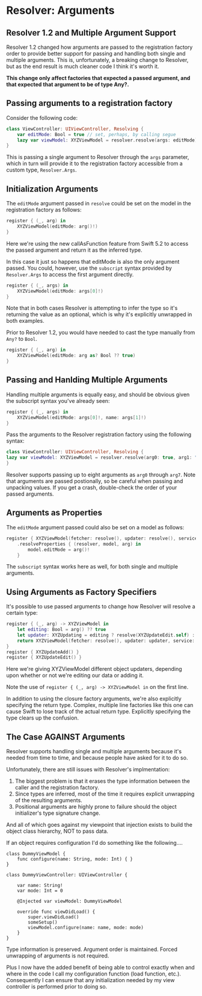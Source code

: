 #  Resolver: Arguments

## Resolver 1.2 and Multiple Argument Support

Resolver 1.2 changed how arguments are passed to the registration factory order to provide better support for passing and handling both single and multiple arguments.  This is, unfortunately, a breaking change to Resolver, but as the end result is much cleaner code I think it's worth it. 

**This change only affect factories that expected a passed argument, and that expected that argument to be of type Any?.**

## Passing arguments to a registration factory

Consider the following code:

```swift
class ViewController: UIViewController, Resolving {
    var editMode: Bool = true // set, perhaps, by calling segue
    lazy var viewModel: XYZViewModel = resolver.resolve(args: editMode)
}
```

This is passing a single argument to Resolver through the `args` parameter, which in turn will provide it to the registration factory accessible from a custom type, `Resolver.Args`.

## Initialization Arguments

The `editMode` argument passed in `resolve` could be set on the model in the registration factory as follows:

```swift
register { (_, arg) in 
    XYZViewModel(editMode: arg()!)
}
```
Here we're using the new callAsFunction feature from Swift 5.2 to access the passed argument and return it as the inferred type. 

In this case it just so happens that editMode is also the only argument passed. You could, however, use the `subscript` syntax provided by `Resolver.Args` to access the first argument directly.
```swift
register { (_, args) in 
    XYZViewModel(editMode: args[0]!)
}
```
Note that in both cases Resolver is attempting to infer the type so it's returning the value as an optional, which is why it's explicitly unwrapped in both examples.

Prior to Resolver 1.2, you would have needed to cast the type manually from `Any?` to `Bool`.

```swift
register { (_, arg) in 
    XYZViewModel(editMode: arg as? Bool ?? true)
}
```

## Passing and Hanlding Multiple Arguments

Handling multiple arguments is equally easy, and should be obvious given the subscript syntax you've already seen:
```swift
register { (_, args) in 
    XYZViewModel(editMode: args[0]!, name: args[1]!)
}
```
Pass the arguments to the Resolver registration factory using the following syntax:
```swift
class ViewController: UIViewController, Resolving {
lazy var viewModel: XYZViewModel = resolver.resolve(arg0: true, arg1: "Editing")
}
```
Resolver supports passing up to eight arguments as `arg0` through `arg7`. Note that arguments are passed postionally, so be careful when passing and unpacking values. If you get a crash, double-check the order of your passed arguments.
## Arguments as Properties

The `editMode` argument passed could also be set on a model as follows:

```swift
register { XYZViewModel(fetcher: resolve(), updater: resolve(), service: resolve()) }
    .resolveProperties { (resolver, model, arg) in
        model.editMode = arg()!
    }
```
The `subscript` syntax works here as well, for both single and multiple arguments.

## Using Arguments as Factory Specifiers

It's possible to use passed arguments to change how Resolver will resolve a certain type:

```swift
register { (_, arg) -> XYZViewModel in
    let editing: Bool = arg() ?? true
    let updater: XYZUpdating = editing ? resolve(XYZUpdateEdit.self) : resolve(XYZUpdateAdd.self)
    return XYZViewModel(fetcher: resolve(), updater: updater, service: resolve())
}
register { XYZUpdateAdd() }
register { XYZUpdateEdit() }
```

Here we're giving XYZViewModel different object updaters, depending upon whether or not we're editing our data or adding it.

Note the use of `register { (_, arg) -> XYZViewModel in` on the first line.

In addition to using the closure factory arguments, we're also explicitly specifying the return type. Complex, multiple line factories like this one can cause Swift to lose track of the actual return type. Explicitly specifying the type clears up the confusion.

## The Case AGAINST Arguments
Resolver supports handling single and multiple arguments because it's needed from time to time, and because people have asked for it to do so.

Unfortunately, there are still issues with Resolver's implmentation: 

1. The biggest problem is that it erases the type information between the caller and the registration factory.
2. Since types are inferred, most of the time it requires explicit unwrapping of the resulting arguments.
3. Positional arguments are highly prone to failure should the object initializer's type signature change.

And all of which goes against my viewpoint that injection exists to build the object class hierarchy, NOT to pass data. 

If an object requires configuration I'd do something like the following....
```
class DummyViewModel {
    func configure(name: String, mode: Int) { }
}

class DummyViewController: UIViewController {

    var name: String!
    var mode: Int = 0

    @Injected var viewModel: DummyViewModel

    override func viewDidLoad() {
        super.viewDidLoad()
        someSetup()
        viewModel.configure(name: name, mode: mode)
    }
}
```
Type information is preserved. Argument order is maintained. Forced unwrapping of arguments is not required.

Plus I now have the added benefit of being able to control exactly when and where in the code I call my configuration function (load function, etc.). Consequently I can ensure that any initialization needed by my view controller is performed prior to doing so.
